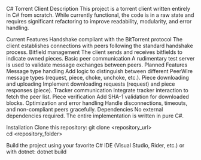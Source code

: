 C# Torrent Client
Description
This project is a torrent client written entirely in C# from scratch. While currently functional, the code is in a raw state and requires significant refactoring to improve readability, modularity, and error handling.

Current Features
Handshake compliant with the BitTorrent protocol
The client establishes connections with peers following the standard handshake process.
Bitfield management
The client sends and receives bitfields to indicate owned pieces.
Basic peer communication
A rudimentary test server is used to validate message exchanges between peers.
Planned Features
Message type handling
Add logic to distinguish between different PeerWire message types (request, piece, choke, unchoke, etc.).
Piece downloading and uploading
Implement downloading requests (request) and piece responses (piece).
Tracker communication
Integrate tracker interaction to fetch the peer list.
Piece verification
Add SHA-1 validation for downloaded blocks.
Optimization and error handling
Handle disconnections, timeouts, and non-compliant peers gracefully.
Dependencies
No external dependencies required. The entire implementation is written in pure C#.

Installation
Clone this repository:
git clone <repository_url>  
cd <repository_folder>  

Build the project using your favorite C# IDE (Visual Studio, Rider, etc.) or with dotnet:
dotnet build  
